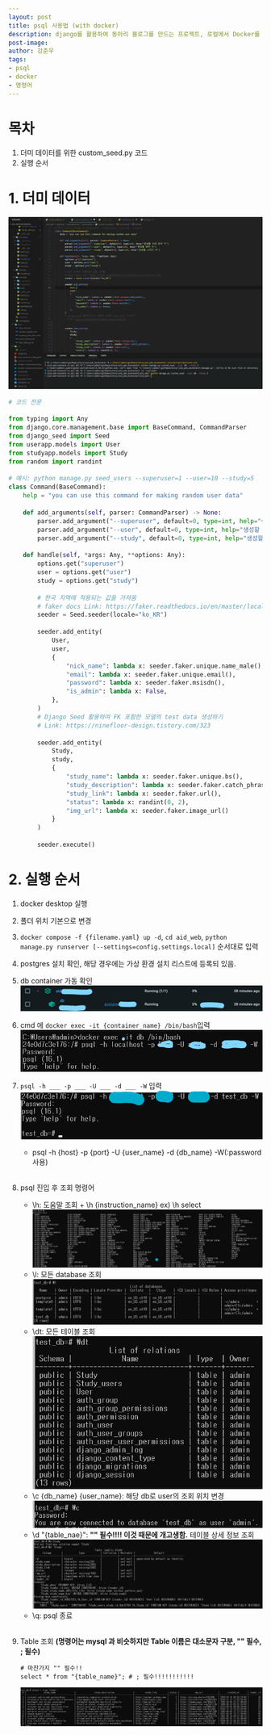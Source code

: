 ```yaml
---
layout: post
title: psql 사용법 (with docker)
description: django를 활용하여 동아리 블로그를 만드는 프로젝트, 로컬에서 Docker를 활용해 DB를 사용하고 더미 데이터의 확인을 위해 찾은 psql 명령어 
post-image:
author: 강준우
tags:
- psql
- docker
- 명령어
---
```


# 목차

1. 더미 데이터를 위한 custom_seed.py 코드
2. 실행 순서

# 1. 더미 데이터

![img.png](../assets/images/custom_seed_code.png)

```python
# 코드 전문

from typing import Any
from django.core.management.base import BaseCommand, CommandParser
from django_seed import Seed
from userapp.models import User
from studyapp.models import Study
from random import randint

# 예시: python manage.py seed_users --superuser=1 --user=10 --study=5
class Command(BaseCommand):
    help = "you can use this command for making random user data"

    def add_arguments(self, parser: CommandParser) -> None:
        parser.add_argument("--superuser", default=0, type=int, help="생성할 슈퍼 유저 수")
        parser.add_argument("--user", default=0, type=int, help="생성할 유저 수")
        parser.add_argument("--study", default=0, type=int, help="생성할 스터디 수")

    def handle(self, *args: Any, **options: Any):
        options.get("superuser")
        user = options.get("user")
        study = options.get("study")

        # 한국 지역에 적용되는 값을 가져옴
        # faker docs Link: https://faker.readthedocs.io/en/master/locales/ko_KR.html
        seeder = Seed.seeder(locale="ko_KR")

        seeder.add_entity(
            User,
            user,
            {
                "nick_name": lambda x: seeder.faker.unique.name_male(),
                "email": lambda x: seeder.faker.unique.email(),
                "password": lambda x: seeder.faker.msisdn(),
                "is_admin": lambda x: False,
            },
        )
        # Django Seed 활용하여 FK 포함한 모델의 test data 생성하기
        # Link: https://ninefloor-design.tistory.com/323
        
        seeder.add_entity(
            Study,
            study,
            {
                "study_name": lambda x: seeder.faker.unique.bs(),
                "study_description": lambda x: seeder.faker.catch_phrase(),
                "study_link": lambda x: seeder.faker.url(),
                "status": lambda x: randint(0, 2),
                "img_url": lambda x: seeder.faker.image_url()
            }
        )
        
        seeder.execute()
```

# 2. 실행 순서

1. docker desktop 실행
2. 폴더 위치 기본으로 변경
3. `docker compose -f {filename.yaml} up -d`, `cd aid_web`, `python manage.py runserver [--settings=config.settings.local]` 순서대로 입력
4. postgres 설치 확인, 해당 경우에는 가상 환경 설치 리스트에 등록되 있음.
5. db container 가동 확인 <br>
![img_1.png](../assets/images/docker실행중이미지.png)<br>
6. cmd 에 `docker exec -it {container_name} /bin/bash`입력<br>
![img_3.png](../assets/images/docker컨테이너접근명령어.png)<br>
7. `psql -h ___ -p ___ -U ___ -d ___ -W` 입력<br>
![img_4.png](../assets/images/psql접속명령어.png)<br>
   - psql -h {host} -p {port} -U {user_name} -d {db_name} -W(:password 사용)<br><br>
8. psql 진입 후 조회 명령어<br>
   - \h: 도움말 조회 + \h {instruction_name} ex) \h select<br>
   ![img_5.png](../assets/images/psqlH명령어.png)<br>
   - \l: 모든 database 조회<br>
   ![img_6.png](../assets/images/psqlL명령어.png)<br>
   - \dt: 모든 테이블 조회<br>
   ![img_7.png](../assets/images/psqlDT명령어.png)<br>
   - \c {db_name} {user_name}: 해당 db로 user의 조회 위치 변경<br>
   ![img_8.png](../assets/images/psqlC명령어.png)<br>
   - \d "{table_nae}": **"" 필수!!!! 이것 때문에 개고생함.** 테이블 상세 정보 조회<br>
   ![img_9.png](../assets/images/psqlD명령어.png)<br>
   - \q: psql 종료<br><br>

9. Table 조회 **(명령어는 mysql 과 비슷하지만 Table 이름은 대소문자 구분, "" 필수, ; 필수)**
    ```psql
    # 마찬가지 "" 필수!!
    select * from "{table_name}"; # ; 필수!!!!!!!!!!!
    ```
    ![img_10.png](../assets/images/table조회명령어.png)

